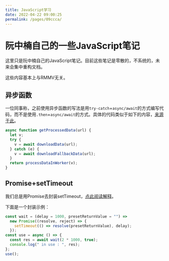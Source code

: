 ```yaml
---
title: JavaScript学习
date: 2022-04-22 09:00:25
permalink: /pages/09ccca/
---
```


# 阮中楠自己的一些JavaScript笔记
这里只是阮中楠自己的JavaScript笔记。目前这些笔记是零散的，不系统的，未来会集中重构文档。

这些内容基本上与RMMV无关。






## 异步函数
一位同事称，之前使用异步函数的写法是用`try-catch`+`async/await`的方式编写代码，而不是使用`.then`+`async/await`的方式。具体的代码类似于如下的内容，[来源于此](https://developer.mozilla.org/zh-CN/docs/Web/JavaScript/Reference/Statements/async_function#使用async函数重写_promise_链)。

``` js
async function getProcessedData(url) {
  let v;
  try {
    v = await downloadData(url);
  } catch (e) {
    v = await downloadFallbackData(url);
  }
  return processDataInWorker(v);
}
```






## Promise+setTimeout
我们总是用Promise去封装setTimeout，[点此阅读解释](https://developer.mozilla.org/zh-CN/docs/Web/JavaScript/Guide/Using_promises#在旧式回调_api_中创建_promise)。

下面是一个封装示例：
``` js
const wait = (delay = 1000, presetReturnValue = "") =>
  new Promise((resolve, reject) => {
    setTimeout(() => resolve(presetReturnValue), delay);
  });
const use = async () => {
  const res = await wait(2 * 1000, true);
  console.log(" in use : ", res);
};
use();
```





